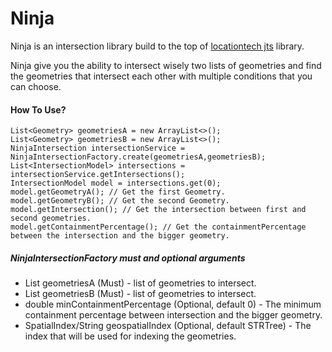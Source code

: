 # Ninja
Ninja is an intersection library build to the top of [locationtech jts](https://github.com/locationtech/jts) library.

Ninja give you the ability to intersect wisely two lists of geometries and find the
geometries that intersect each other with multiple conditions that you can choose.


<h4>How To Use?</h4>


```
List<Geometry> geometriesA = new ArrayList<>();
List<Geometry> geometriesB = new ArrayList<>();
NinjaIntersection intersectionService = NinjaIntersectionFactory.create(geometriesA,geometriesB);
List<IntersectionModel> intersections = intersectionService.getIntersections();
IntersectionModel model = intersections.get(0);
model.getGeometryA(); // Get the first Geometry.
model.getGeometryB(); // Get the second Geometry.
model.getIntersection(); // Get the intersection between first and second geometries.
model.getContainmentPercentage(); // Get the containmentPercentage between the intersection and the bigger geometry.
```

<h5>NinjaIntersectionFactory must and optional arguments</h5>

* List<Geometry> geometriesA (Must) - list of geometries to intersect.
* List<Geometry> geometriesB (Must) - list of geometries to intersect.
* double minContainmentPercentage (Optional, default 0) - The minimum containment percentage between intersection and the bigger geometry.
* SpatialIndex/String geospatialIndex (Optional, default STRTree) - The index that will be used for indexing the geometries.